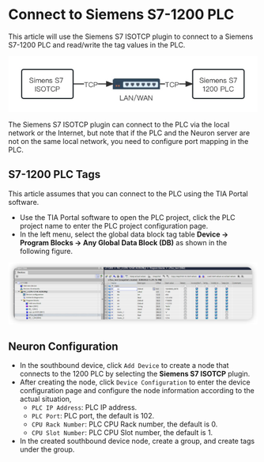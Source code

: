 # Connect to Siemens S7-1200 PLC

This article will use the Siemens S7 ISOTCP plugin to connect to a Siemens S7-1200 PLC and read/write the tag values in the PLC.

![connect-s71200](./assets/c1200.jpg)

The Siemens S7 ISOTCP plugin can connect to the PLC via the local network or the Internet, but note that if the PLC and the Neuron server are not on the same local network, you need to configure port mapping in the PLC.

## S7-1200 PLC Tags

This article assumes that you can connect to the PLC using the TIA Portal software.

* Use the TIA Portal software to open the PLC project, click the PLC project name to enter the PLC project configuration page.
* In the left menu, select the global data block tag table **Device -> Program Blocks -> Any Global Data Block (DB)** as shown in the following figure.

![s71200-tag](./assets/s71200en.png)

## Neuron Configuration

* In the southbound device, click `Add Device` to create a node that connects to the 1200 PLC by selecting the **Siemens S7 ISOTCP** plugin.
* After creating the node, click `Device Configuration` to enter the device configuration page and configure the node information according to the actual situation,
  * `PLC IP Address`: PLC IP address.
  * `PLC Port`: PLC port, the default is 102.
  * `CPU Rack Number`: PLC CPU Rack number, the default is 0.
  * `CPU Slot Number`: PLC CPU Slot number, the default is 1.
* In the created southbound device node, create a group, and create tags under the group.